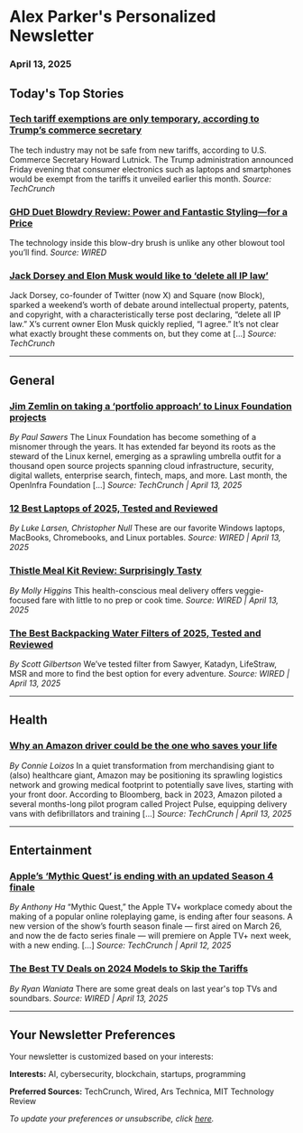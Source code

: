# Alex Parker's Personalized Newsletter
### April 13, 2025

## Today's Top Stories

### [Tech tariff exemptions are only temporary, according to Trump’s commerce secretary](https://techcrunch.com/2025/04/13/tech-tariff-exemptions-are-only-temporary-according-to-trumps-commerce-secretary/)
The tech industry may not be safe from new tariffs, according to U.S. Commerce Secretary Howard Lutnick. The Trump administration announced Friday evening that consumer electronics such as laptops and smartphones would be exempt from the tariffs it unveiled earlier this month.
*Source: TechCrunch*

### [GHD Duet Blowdry Review: Power and Fantastic Styling—for a Price](https://www.wired.com/review/ghd-duet-blowdry/)
The technology inside this blow-dry brush is unlike any other blowout tool you’ll find.
*Source: WIRED*

### [Jack Dorsey and Elon Musk would like to ‘delete all IP law’](https://techcrunch.com/2025/04/13/jack-dorsey-and-elon-musk-would-like-to-delete-all-ip-law/)
Jack Dorsey, co-founder of Twitter (now X) and Square (now Block), sparked a weekend’s worth of debate around intellectual property, patents, and copyright, with a characteristically terse post declaring, “delete all IP law.” X’s current owner Elon Musk quickly replied, “I agree.” It’s not clear what exactly brought these comments on, but they come at [&#8230;]
*Source: TechCrunch*

---

## General

### [Jim Zemlin on taking a ‘portfolio approach’ to Linux Foundation projects](https://techcrunch.com/2025/04/13/jim-zemlin-on-taking-a-portfolio-approach-to-linux-foundation-projects/)
*By Paul Sawers*
The Linux Foundation has become something of a misnomer through the years. It has extended far beyond its roots as the steward of the Linux kernel, emerging as a sprawling umbrella outfit for a thousand open source projects spanning cloud infrastructure, security, digital wallets, enterprise search, fintech, maps, and more. Last month, the OpenInfra Foundation [&#8230;]
*Source: TechCrunch | April 13, 2025*

### [12 Best Laptops of 2025, Tested and Reviewed](https://www.wired.com/gallery/best-laptops/)
*By Luke Larsen, Christopher Null*
These are our favorite Windows laptops, MacBooks, Chromebooks, and Linux portables.
*Source: WIRED | April 13, 2025*

### [Thistle Meal Kit Review: Surprisingly Tasty](https://www.wired.com/review/thistle-meal-kit/)
*By Molly Higgins*
This health-conscious meal delivery offers veggie-focused fare with little to no prep or cook time.
*Source: WIRED | April 13, 2025*

### [The Best Backpacking Water Filters of 2025, Tested and Reviewed](https://www.wired.com/gallery/best-backpacking-water-filters/)
*By Scott Gilbertson*
We’ve tested filter from Sawyer, Katadyn, LifeStraw, MSR and more to find the best option for every adventure.
*Source: WIRED | April 13, 2025*

---

## Health

### [Why an Amazon driver could be the one who saves your life](https://techcrunch.com/2025/04/12/could-an-amazon-driver-could-be-the-one-who-saves-your-life/)
*By Connie Loizos*
In a quiet transformation from merchandising giant to (also) healthcare giant, Amazon may be positioning its sprawling logistics network and growing medical footprint to potentially save lives, starting with your front door. According to Bloomberg, back in 2023, Amazon piloted a several months-long pilot program called Project Pulse, equipping delivery vans with defibrillators and training [&#8230;]
*Source: TechCrunch | April 13, 2025*

---

## Entertainment

### [Apple’s ‘Mythic Quest’ is ending with an updated Season 4 finale](https://techcrunch.com/2025/04/12/apples-mythic-quest-is-ending-with-an-updated-season-4-finale/)
*By Anthony Ha*
“Mythic Quest,” the Apple TV+ workplace comedy about the making of a popular online roleplaying game, is ending after four seasons. A new version of the show’s fourth season finale — first aired on March 26, and now the de facto series finale — will premiere on Apple TV+ next week, with a new ending. [&#8230;]
*Source: TechCrunch | April 12, 2025*

### [The Best TV Deals on 2024 Models to Skip the Tariffs](https://www.wired.com/story/best-tv-soundbar-deals-beat-tariffs/)
*By Ryan Waniata*
There are some great deals on last year's top TVs and soundbars.
*Source: WIRED | April 13, 2025*

---

## Your Newsletter Preferences

Your newsletter is customized based on your interests:

**Interests:** AI, cybersecurity, blockchain, startups, programming

**Preferred Sources:** TechCrunch, Wired, Ars Technica, MIT Technology Review

*To update your preferences or unsubscribe, click [here](#).*